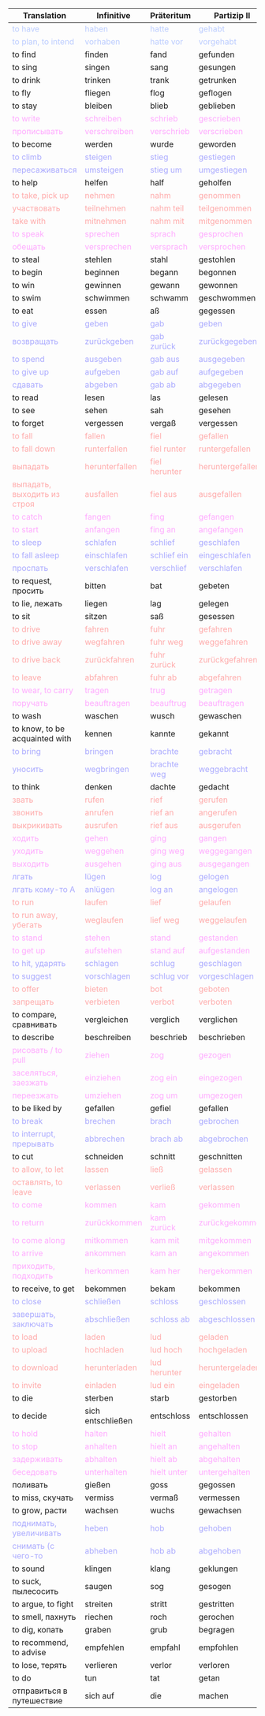 | Translation| Infinitive| Präteritum| Partizip II|
| - | - | - | - |
| <span style="color:#BBCCFF">to have</span> | <span style="color:#BBCCFF">haben</span> | <span style="color:#BBCCFF">hatte </span> | <span style="color:#BBCCFF">gehabt</span> |
| <span style="color:#BBCCFF">to plan, to intend</span> | <span style="color:#BBCCFF">vorhaben</span> | <span style="color:#BBCCFF">hatte vor</span> | <span style="color:#BBCCFF">vorgehabt</span> |
| to find | finden | fand | gefunden |
| to sing | singen | sang | gesungen |
| to drink | trinken | trank | getrunken |
| to fly | fliegen | flog | geflogen |
| to stay | bleiben | blieb | geblieben |
| <span style="color:#FFAAFF">to write</span> | <span style="color:#FFAAFF">schreiben</span> | <span style="color:#FFAAFF">schrieb </span> | <span style="color:#FFAAFF">gescrieben</span> |
| <span style="color:#FFAAFF">прописывать</span> | <span style="color:#FFAAFF">verschreiben</span> | <span style="color:#FFAAFF">verschrieb</span> | <span style="color:#FFAAFF">verscrieben</span> |
| to become | werden | wurde | geworden |
| <span style="color:#AAAAFF">to climb</span> | <span style="color:#AAAAFF">steigen</span> | <span style="color:#AAAAFF">stieg </span> | <span style="color:#AAAAFF">gestiegen</span> |
| <span style="color:#AAAAFF">пересаживаться</span> | <span style="color:#AAAAFF">umsteigen</span> | <span style="color:#AAAAFF">stieg um</span> | <span style="color:#AAAAFF">umgestiegen</span> |
| to help | helfen | half | geholfen |
| <span style="color:#FFAAAA">to take, pick up</span> | <span style="color:#FFAAAA">nehmen</span> | <span style="color:#FFAAAA">nahm </span> | <span style="color:#FFAAAA">genommen</span> |
| <span style="color:#FFAAAA">участвовать</span> | <span style="color:#FFAAAA">teilnehmen</span> | <span style="color:#FFAAAA">nahm teil</span> | <span style="color:#FFAAAA">teilgenommen</span> |
| <span style="color:#FFAAAA">take with</span> | <span style="color:#FFAAAA">mitnehmen</span> | <span style="color:#FFAAAA">nahm mit</span> | <span style="color:#FFAAAA">mitgenommen</span> |
| <span style="color:#FFAAFF">to speak</span> | <span style="color:#FFAAFF">sprechen</span> | <span style="color:#FFAAFF">sprach </span> | <span style="color:#FFAAFF">gesprochen</span> |
| <span style="color:#FFAAFF">обещать</span> | <span style="color:#FFAAFF">versprechen</span> | <span style="color:#FFAAFF">versprach</span> | <span style="color:#FFAAFF">versprochen</span> |
| to steal | stehlen | stahl | gestohlen |
| to begin | beginnen | begann | begonnen |
| to win | gewinnen | gewann | gewonnen |
| to swim | schwimmen | schwamm | geschwommen |
| to eat | essen | aß | gegessen |
| <span style="color:#AAAAFF">to give</span> | <span style="color:#AAAAFF">geben</span> | <span style="color:#AAAAFF">gab</span> | <span style="color:#AAAAFF">geben</span> |
| <span style="color:#AAAAFF">возвращать</span> | <span style="color:#AAAAFF">zurückgeben</span> | <span style="color:#AAAAFF">gab zurück</span> | <span style="color:#AAAAFF">zurückgegeben</span> |
| <span style="color:#AAAAFF">to spend</span> | <span style="color:#AAAAFF">ausgeben</span> | <span style="color:#AAAAFF">gab aus</span> | <span style="color:#AAAAFF">ausgegeben</span> |
| <span style="color:#AAAAFF">to give up</span> | <span style="color:#AAAAFF">aufgeben</span> | <span style="color:#AAAAFF">gab auf</span> | <span style="color:#AAAAFF">aufgegeben</span> |
| <span style="color:#AAAAFF">сдавать</span> | <span style="color:#AAAAFF">abgeben</span> | <span style="color:#AAAAFF">gab ab</span> | <span style="color:#AAAAFF">abgegeben</span> |
| to read | lesen | las | gelesen |
| to see | sehen | sah | gesehen |
| to forget | vergessen | vergaß | vergessen |
| <span style="color:#FFAAAA">to fall</span> | <span style="color:#FFAAAA">fallen</span> | <span style="color:#FFAAAA">fiel </span> | <span style="color:#FFAAAA">gefallen</span> |
| <span style="color:#FFAAAA">to fall down</span> | <span style="color:#FFAAAA">runterfallen</span> | <span style="color:#FFAAAA">fiel runter</span> | <span style="color:#FFAAAA">runtergefallen</span> |
| <span style="color:#FFAAAA">выпадать</span> | <span style="color:#FFAAAA">herunterfallen</span> | <span style="color:#FFAAAA">fiel herunter</span> | <span style="color:#FFAAAA">heruntergefallen</span> |
| <span style="color:#FFAAAA">выпадать, выходить из строя</span> | <span style="color:#FFAAAA">ausfallen</span> | <span style="color:#FFAAAA">fiel aus</span> | <span style="color:#FFAAAA">ausgefallen</span> |
| <span style="color:#FFAAFF">to catch</span> | <span style="color:#FFAAFF">fangen</span> | <span style="color:#FFAAFF">fing </span> | <span style="color:#FFAAFF">gefangen</span> |
| <span style="color:#FFAAFF">to start</span> | <span style="color:#FFAAFF">anfangen</span> | <span style="color:#FFAAFF">fing an</span> | <span style="color:#FFAAFF">angefangen</span> |
| <span style="color:#AAAAFF">to sleep</span> | <span style="color:#AAAAFF">schlafen</span> | <span style="color:#AAAAFF">schlief </span> | <span style="color:#AAAAFF">geschlafen</span> |
| <span style="color:#AAAAFF">to fall asleep</span> | <span style="color:#AAAAFF">einschlafen</span> | <span style="color:#AAAAFF">schlief ein</span> | <span style="color:#AAAAFF">eingeschlafen</span> |
| <span style="color:#AAAAFF">проспать</span> | <span style="color:#AAAAFF">verschlafen</span> | <span style="color:#AAAAFF">verschlief</span> | <span style="color:#AAAAFF">verschlafen</span> |
| to request, просить | bitten | bat | gebeten |
| to lie, лежать | liegen | lag | gelegen |
| to sit | sitzen | saß | gesessen |
| <span style="color:#FFAAAA">to drive</span> | <span style="color:#FFAAAA">fahren</span> | <span style="color:#FFAAAA">fuhr </span> | <span style="color:#FFAAAA">gefahren</span> |
| <span style="color:#FFAAAA">to drive away</span> | <span style="color:#FFAAAA">wegfahren</span> | <span style="color:#FFAAAA">fuhr weg</span> | <span style="color:#FFAAAA">weggefahren</span> |
| <span style="color:#FFAAAA">to drive back</span> | <span style="color:#FFAAAA">zurückfahren</span> | <span style="color:#FFAAAA">fuhr zurück</span> | <span style="color:#FFAAAA">zurückgefahren</span> |
| <span style="color:#FFAAAA">to leave</span> | <span style="color:#FFAAAA">abfahren</span> | <span style="color:#FFAAAA">fuhr ab</span> | <span style="color:#FFAAAA">abgefahren</span> |
| <span style="color:#FFAAFF">to wear, to carry</span> | <span style="color:#FFAAFF">tragen</span> | <span style="color:#FFAAFF">trug </span> | <span style="color:#FFAAFF">getragen</span> |
| <span style="color:#FFAAFF">поручать</span> | <span style="color:#FFAAFF">beauftragen</span> | <span style="color:#FFAAFF">beauftrug</span> | <span style="color:#FFAAFF">beauftragen</span> |
| to wash | waschen | wusch | gewaschen |
| to know, to be acquainted with | kennen | kannte | gekannt |
| <span style="color:#AAAAFF">to bring</span> | <span style="color:#AAAAFF">bringen</span> | <span style="color:#AAAAFF">brachte </span> | <span style="color:#AAAAFF">gebracht</span> |
| <span style="color:#AAAAFF">уносить</span> | <span style="color:#AAAAFF">wegbringen</span> | <span style="color:#AAAAFF">brachte weg</span> | <span style="color:#AAAAFF">weggebracht</span> |
| to think | denken | dachte | gedacht |
| <span style="color:#FFAAAA">звать</span> | <span style="color:#FFAAAA">rufen</span> | <span style="color:#FFAAAA">rief </span> | <span style="color:#FFAAAA">gerufen</span> |
| <span style="color:#FFAAAA">звонить</span> | <span style="color:#FFAAAA">anrufen</span> | <span style="color:#FFAAAA">rief an</span> | <span style="color:#FFAAAA">angerufen</span> |
| <span style="color:#FFAAAA">выкрикивать</span> | <span style="color:#FFAAAA">ausrufen</span> | <span style="color:#FFAAAA">rief aus</span> | <span style="color:#FFAAAA">ausgerufen</span> |
| <span style="color:#FFAAFF">ходить</span> | <span style="color:#FFAAFF">gehen</span> | <span style="color:#FFAAFF">ging</span> | <span style="color:#FFAAFF">gangen</span> |
| <span style="color:#FFAAFF">уходить</span> | <span style="color:#FFAAFF">weggehen</span> | <span style="color:#FFAAFF">ging weg</span> | <span style="color:#FFAAFF">weggegangen</span> |
| <span style="color:#FFAAFF">выходить</span> | <span style="color:#FFAAFF">ausgehen</span> | <span style="color:#FFAAFF">ging aus</span> | <span style="color:#FFAAFF">ausgegangen</span> |
| <span style="color:#AAAAFF">лгать</span> | <span style="color:#AAAAFF">lügen</span> | <span style="color:#AAAAFF">log </span> | <span style="color:#AAAAFF">gelogen</span> |
| <span style="color:#AAAAFF">лгать кому-то A</span> | <span style="color:#AAAAFF">anlügen</span> | <span style="color:#AAAAFF">log an</span> | <span style="color:#AAAAFF">angelogen</span> |
| <span style="color:#FFAAAA">to run</span> | <span style="color:#FFAAAA">laufen</span> | <span style="color:#FFAAAA">lief </span> | <span style="color:#FFAAAA">gelaufen</span> |
| <span style="color:#FFAAAA">to run away, убегать</span> | <span style="color:#FFAAAA">weglaufen</span> | <span style="color:#FFAAAA">lief weg</span> | <span style="color:#FFAAAA">weggelaufen</span> |
| <span style="color:#FFAAFF">to stand</span> | <span style="color:#FFAAFF">stehen</span> | <span style="color:#FFAAFF">stand </span> | <span style="color:#FFAAFF">gestanden</span> |
| <span style="color:#FFAAFF">to get up</span> | <span style="color:#FFAAFF">aufstehen</span> | <span style="color:#FFAAFF">stand auf</span> | <span style="color:#FFAAFF">aufgestanden</span> |
| <span style="color:#AAAAFF">to hit, ударять</span> | <span style="color:#AAAAFF">schlagen</span> | <span style="color:#AAAAFF">schlug </span> | <span style="color:#AAAAFF">geschlagen</span> |
| <span style="color:#AAAAFF">to suggest</span> | <span style="color:#AAAAFF">vorschlagen</span> | <span style="color:#AAAAFF">schlug vor</span> | <span style="color:#AAAAFF">vorgeschlagen</span> |
| <span style="color:#FFAAAA">to offer</span> | <span style="color:#FFAAAA">bieten</span> | <span style="color:#FFAAAA">bot </span> | <span style="color:#FFAAAA">geboten</span> |
| <span style="color:#FFAAAA">запрещать</span> | <span style="color:#FFAAAA">verbieten</span> | <span style="color:#FFAAAA">verbot</span> | <span style="color:#FFAAAA">verboten</span> |
| to compare, сравнивать | vergleichen | verglich | verglichen |
| to describe | beschreiben | beschrieb | beschrieben |
| <span style="color:#FFAAFF">рисовать / to pull</span> | <span style="color:#FFAAFF">ziehen</span> | <span style="color:#FFAAFF">zog </span> | <span style="color:#FFAAFF">gezogen</span> |
| <span style="color:#FFAAFF">заселяться, заезжать</span> | <span style="color:#FFAAFF">einziehen</span> | <span style="color:#FFAAFF">zog ein</span> | <span style="color:#FFAAFF">eingezogen</span> |
| <span style="color:#FFAAFF">переезжать</span> | <span style="color:#FFAAFF">umziehen</span> | <span style="color:#FFAAFF">zog um</span> | <span style="color:#FFAAFF">umgezogen</span> |
| to be liked by | gefallen | gefiel | gefallen |
| <span style="color:#AAAAFF">to break</span> | <span style="color:#AAAAFF">brechen</span> | <span style="color:#AAAAFF">brach </span> | <span style="color:#AAAAFF">gebrochen</span> |
| <span style="color:#AAAAFF">to interrupt, прерывать</span> | <span style="color:#AAAAFF">abbrechen</span> | <span style="color:#AAAAFF">brach ab</span> | <span style="color:#AAAAFF">abgebrochen</span> |
| to cut | schneiden | schnitt | geschnitten |
| <span style="color:#FFAAAA">to allow, to let</span> | <span style="color:#FFAAAA">lassen</span> | <span style="color:#FFAAAA">ließ </span> | <span style="color:#FFAAAA">gelassen</span> |
| <span style="color:#FFAAAA">оставлять, to leave</span> | <span style="color:#FFAAAA">verlassen</span> | <span style="color:#FFAAAA">verließ</span> | <span style="color:#FFAAAA">verlassen</span> |
| <span style="color:#FFAAFF">to come</span> | <span style="color:#FFAAFF">kommen</span> | <span style="color:#FFAAFF">kam </span> | <span style="color:#FFAAFF">gekommen</span> |
| <span style="color:#FFAAFF">to return</span> | <span style="color:#FFAAFF">zurückkommen</span> | <span style="color:#FFAAFF">kam zurück</span> | <span style="color:#FFAAFF">zurückgekommen</span> |
| <span style="color:#FFAAFF">to come along</span> | <span style="color:#FFAAFF">mitkommen</span> | <span style="color:#FFAAFF">kam mit</span> | <span style="color:#FFAAFF">mitgekommen</span> |
| <span style="color:#FFAAFF">to arrive</span> | <span style="color:#FFAAFF">ankommen</span> | <span style="color:#FFAAFF">kam an</span> | <span style="color:#FFAAFF">angekommen</span> |
| <span style="color:#FFAAFF">приходить, подходить</span> | <span style="color:#FFAAFF">herkommen</span> | <span style="color:#FFAAFF">kam her</span> | <span style="color:#FFAAFF">hergekommen</span> |
| to receive, to get | bekommen | bekam | bekommen |
| <span style="color:#AAAAFF">to close</span> | <span style="color:#AAAAFF">schließen</span> | <span style="color:#AAAAFF">schloss </span> | <span style="color:#AAAAFF">geschlossen</span> |
| <span style="color:#AAAAFF">завершать, заключать</span> | <span style="color:#AAAAFF">abschließen</span> | <span style="color:#AAAAFF">schloss ab</span> | <span style="color:#AAAAFF">abgeschlossen</span> |
| <span style="color:#FFAAAA">to load</span> | <span style="color:#FFAAAA">laden</span> | <span style="color:#FFAAAA">lud </span> | <span style="color:#FFAAAA">geladen</span> |
| <span style="color:#FFAAAA">to upload</span> | <span style="color:#FFAAAA">hochladen</span> | <span style="color:#FFAAAA">lud hoch</span> | <span style="color:#FFAAAA">hochgeladen</span> |
| <span style="color:#FFAAAA">to download</span> | <span style="color:#FFAAAA">herunterladen</span> | <span style="color:#FFAAAA">lud herunter</span> | <span style="color:#FFAAAA">heruntergeladen</span> |
| <span style="color:#FFAAAA">to invite</span> | <span style="color:#FFAAAA">einladen</span> | <span style="color:#FFAAAA">lud ein</span> | <span style="color:#FFAAAA">eingeladen</span> |
| to die | sterben | starb | gestorben |
| to decide | sich entschließen | entschloss | entschlossen |
| <span style="color:#FFAAFF">to hold</span> | <span style="color:#FFAAFF">halten</span> | <span style="color:#FFAAFF">hielt </span> | <span style="color:#FFAAFF">gehalten</span> |
| <span style="color:#FFAAFF">to stop</span> | <span style="color:#FFAAFF">anhalten</span> | <span style="color:#FFAAFF">hielt an</span> | <span style="color:#FFAAFF">angehalten</span> |
| <span style="color:#FFAAFF">задерживать</span> | <span style="color:#FFAAFF">abhalten</span> | <span style="color:#FFAAFF">hielt ab</span> | <span style="color:#FFAAFF">abgehalten</span> |
| <span style="color:#FFAAFF">беседовать</span> | <span style="color:#FFAAFF">unterhalten</span> | <span style="color:#FFAAFF">hielt unter</span> | <span style="color:#FFAAFF">untergehalten</span> |
| поливать | gießen | goss | gegossen |
| to miss, скучать | vermiss | vermaß | vermessen |
| to grow, расти | wachsen | wuchs | gewachsen |
| <span style="color:#AAAAFF">поднимать, увеличивать</span> | <span style="color:#AAAAFF">heben</span> | <span style="color:#AAAAFF">hob </span> | <span style="color:#AAAAFF">gehoben</span> |
| <span style="color:#AAAAFF">снимать (с чего-то</span> | <span style="color:#AAAAFF">abheben</span> | <span style="color:#AAAAFF">hob ab</span> | <span style="color:#AAAAFF">abgehoben</span> |
| to sound | klingen | klang | geklungen |
| to suck, пылесосить | saugen | sog | gesogen |
| to argue, to fight | streiten | stritt | gestritten |
| to smell, пахнуть | riechen | roch | gerochen |
| to dig, копать | graben | grub | begragen |
| to recommend, to advise | empfehlen | empfahl | empfohlen |
| to lose, терять | verlieren | verlor | verloren |
| to do | tun | tat | getan |
| отправиться в путешествие | sich auf | die | machen |
